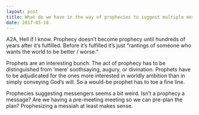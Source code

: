 ```yaml
---
layout: post
title: What do we have in the way of prophecies to suggest multiple messengers or a messiah appearing any time now?
date: 2017-05-18
---
```


<p>A2A, Hell if I know. Prophecy doesn’t become prophecy until hundreds of years after it’s fulfilled. Before it’s fulfilled it’s just “rantings of someone who wants the world to be better / worse.”</p><p>Prophets are an interesting bunch. The act of prophecy has to be distinguished from ‘mere’ soothsaying, augury, or divination. Prophets have to be adjudicated for the ones more interested in worldly ambition than in simply conveying God’s will. So a would-be prophet has to toe a fine line.</p><p>Prophecies suggesting messengers seems a bit weird. Isn’t a prophecy a message? Are we having a pre-meeting meeting so we can pre-plan the plan? Prophesizing a messiah at least makes sense.</p>
